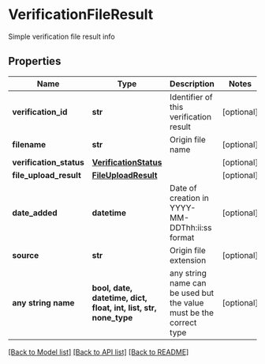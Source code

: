 # VerificationFileResult

Simple verification file result info

## Properties
Name | Type | Description | Notes
------------ | ------------- | ------------- | -------------
**verification_id** | **str** | Identifier of this verification result | [optional] 
**filename** | **str** | Origin file name | [optional] 
**verification_status** | [**VerificationStatus**](VerificationStatus.md) |  | [optional] 
**file_upload_result** | [**FileUploadResult**](FileUploadResult.md) |  | [optional] 
**date_added** | **datetime** | Date of creation in YYYY-MM-DDThh:ii:ss format | [optional] 
**source** | **str** | Origin file extension | [optional] 
**any string name** | **bool, date, datetime, dict, float, int, list, str, none_type** | any string name can be used but the value must be the correct type | [optional]

[[Back to Model list]](../README.md#documentation-for-models) [[Back to API list]](../README.md#documentation-for-api-endpoints) [[Back to README]](../README.md)


